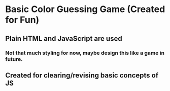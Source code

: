 # Basic Color Guessing Game (Created for Fun)
## Plain HTML and JavaScript are used
### Not that much styling for now, maybe design this like a game in future.
## Created for clearing/revising basic concepts of JS
